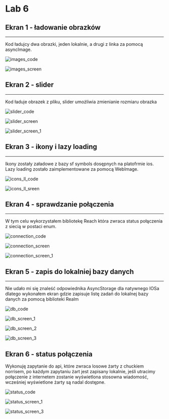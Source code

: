 # Lab 6

## Ekran 1 - ładowanie obrazków

<hr>

Kod ładujcy dwa obrazki, jeden lokalnie, a drugi z linka za pomocą asyncImage.

![images_code](sc/images_code.png)

![images_screen](sc/images_screen.png)

## Ekran 2 - slider

<hr>

Kod ładuje obrazek z pliku, slider umożliwia zmienianie rozmiaru obrazka

![slider_code](sc/slider_code.png)

![slider_screen](sc/slider_screen_1.png)

![slider_screen_1](sc/slider_screen_2.png)


## Ekran 3 - ikony i lazy loading

<hr>

Ikony zostały załadowe z bazy sf symbols dosępnych na platofrmie ios. Lazy loading zostało zaimplementowane za pomocą WebImage.

![icons_ll_code](sc/lazy_loading_code.png)

![icons_ll_sreen](sc/lazy_loading_screen.png)

## Ekran 4 - sprawdzanie połączenia

<hr>

W tym celu wykorzystałem bibliotekę Reach która zwraca status połączenia z siecią w postaci enum. 

![connection_code](sc/connect_code.png)

![connection_screen](sc/connect_screen_1.png)

![connection_screen_1](sc/connect_screen_2.png)

## Ekran 5 - zapis do lokalniej bazy danych

<hr>

Nie udało mi się znaleść odpowiednika AsyncStorage dla natywnego IOSa dlatego wykonałem ekran gdzie zapisuje listę zadań do lokalnej bazy danych za pomocą biblioteki Realm

![db_code](sc/db_code.png)

![db_screen_1](sc/db_screen.png)

![db_screen_2](sc/db_screen_1.png)

![db_screen_3](sc/db_screen_2.png)

## Ekran 6 - status połączenia

Wykonuję zapytanie do api, które zwraca losowe żarty z chuckiem norrisem, po każdym zapytaniu żart jest zapisany lokalnie, jeśli utracimy połączenie z internetem zostanie wyświetlona stosowna wiadomość, wcześniej wyświetlone żarty są nadal dostępne.

![status_code](sc/status_code.png)

![status_screen_1](sc/status_screen_1.png)

![status_screen_3](sc/status_screen_2.png)
